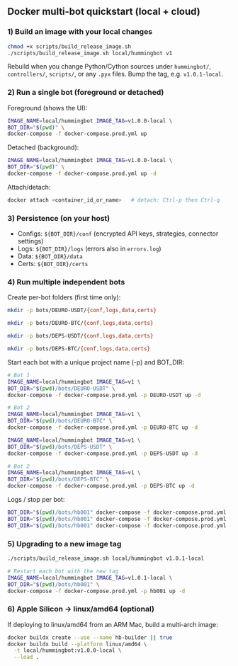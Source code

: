 ## Docker multi-bot quickstart (local + cloud)

### 1) Build an image with your local changes
```bash
chmod +x scripts/build_release_image.sh
./scripts/build_release_image.sh local/hummingbot v1
```

Rebuild when you change Python/Cython sources under `hummingbot/`, `controllers/`, `scripts/`, or any `.pyx` files. Bump the tag, e.g. `v1.0.1-local`.

### 2) Run a single bot (foreground or detached)
Foreground (shows the UI):
```bash
IMAGE_NAME=local/hummingbot IMAGE_TAG=v1.0.0-local \
BOT_DIR="$(pwd)" \
docker-compose -f docker-compose.prod.yml up
```

Detached (background):
```bash
IMAGE_NAME=local/hummingbot IMAGE_TAG=v1.0.0-local \
BOT_DIR="$(pwd)" \
docker-compose -f docker-compose.prod.yml up -d
```

Attach/detach:
```bash
docker attach <container_id_or_name>   # detach: Ctrl-p then Ctrl-q
```

### 3) Persistence (on your host)
- Configs: `${BOT_DIR}/conf` (encrypted API keys, strategies, connector settings)
- Logs: `${BOT_DIR}/logs` (errors also in `errors.log`)
- Data: `${BOT_DIR}/data`
- Certs: `${BOT_DIR}/certs`

### 4) Run multiple independent bots
Create per-bot folders (first time only):
```bash
mkdir -p bots/DEURO-USDT/{conf,logs,data,certs}

mkdir -p bots/DEURO-BTC/{conf,logs,data,certs}

mkdir -p bots/DEPS-USDT/{conf,logs,data,certs}

mkdir -p bots/DEPS-BTC/{conf,logs,data,certs}
```

Start each bot with a unique project name (-p) and BOT_DIR:
```bash
# Bot 1
IMAGE_NAME=local/hummingbot IMAGE_TAG=v1 \
BOT_DIR="$(pwd)/bots/DEURO-USDT" \
docker-compose -f docker-compose.prod.yml -p DEURO-USDT up -d

# Bot 2
IMAGE_NAME=local/hummingbot IMAGE_TAG=v1 \
BOT_DIR="$(pwd)/bots/DEURO-BTC" \
docker-compose -f docker-compose.prod.yml -p DEURO-BTC up -d

IMAGE_NAME=local/hummingbot IMAGE_TAG=v1 \
BOT_DIR="$(pwd)/bots/DEPS-USDT" \
docker-compose -f docker-compose.prod.yml -p DEPS-USDT up -d

# Bot 2
IMAGE_NAME=local/hummingbot IMAGE_TAG=v1 \
BOT_DIR="$(pwd)/bots/DEPS-BTC" \
docker-compose -f docker-compose.prod.yml -p DEPS-BTC up -d
```

Logs / stop per bot:
```bash
BOT_DIR="$(pwd)/bots/hb001" docker-compose -f docker-compose.prod.yml -p hb001 logs -f
BOT_DIR="$(pwd)/bots/hb001" docker-compose -f docker-compose.prod.yml -p hb001 down         # keep data
BOT_DIR="$(pwd)/bots/hb001" docker-compose -f docker-compose.prod.yml -p hb001 down -v      # delete data
```

### 5) Upgrading to a new image tag
```bash
./scripts/build_release_image.sh local/hummingbot v1.0.1-local

# Restart each bot with the new tag
IMAGE_NAME=local/hummingbot IMAGE_TAG=v1.0.1-local \
BOT_DIR="$(pwd)/bots/hb001" \
docker-compose -f docker-compose.prod.yml -p hb001 up -d
```

### 6) Apple Silicon → linux/amd64 (optional)
If deploying to linux/amd64 from an ARM Mac, build a multi-arch image:
```bash
docker buildx create --use --name hb-builder || true
docker buildx build --platform linux/amd64 \
  -t local/hummingbot:v1.0.0-local \
  --load .
```
